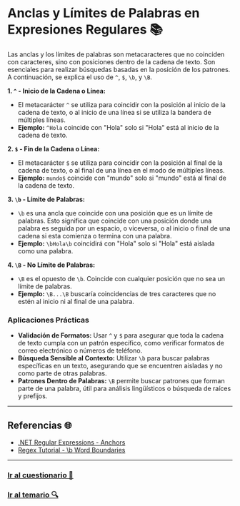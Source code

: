 # Anclas y Límites de Palabras en Expresiones Regulares 📚

Las anclas y los límites de palabras son metacaracteres que no coinciden con caracteres, sino con posiciones dentro de la cadena de texto. Son esenciales para realizar búsquedas basadas en la posición de los patrones. A continuación, se explica el uso de `^`, `$`, `\b`, y `\B`.

**1. `^` - Inicio de la Cadena o Línea:**
   - El metacarácter `^` se utiliza para coincidir con la posición al inicio de la cadena de texto, o al inicio de una línea si se utiliza la bandera de múltiples líneas.
   - **Ejemplo:** `^Hola` coincide con "Hola" solo si "Hola" está al inicio de la cadena de texto.

**2. `$` - Fin de la Cadena o Línea:**
   - El metacarácter `$` se utiliza para coincidir con la posición al final de la cadena de texto, o al final de una línea en el modo de múltiples líneas.
   - **Ejemplo:** `mundo$` coincide con "mundo" solo si "mundo" está al final de la cadena de texto.

**3. `\b` - Límite de Palabras:**
   - `\b` es una ancla que coincide con una posición que es un límite de palabras. Esto significa que coincide con una posición donde una palabra es seguida por un espacio, o viceversa, o al inicio o final de una cadena si esta comienza o termina con una palabra.
   - **Ejemplo:** `\bHola\b` coincidirá con "Hola" solo si "Hola" está aislada como una palabra.

**4. `\B` - No Límite de Palabras:**
   - `\B` es el opuesto de `\b`. Coincide con cualquier posición que no sea un límite de palabras.
   - **Ejemplo:** `\B...\B` buscaría coincidencias de tres caracteres que no estén al inicio ni al final de una palabra.

### Aplicaciones Prácticas

- **Validación de Formatos:** Usar `^` y `$` para asegurar que toda la cadena de texto cumpla con un patrón específico, como verificar formatos de correo electrónico o números de teléfono.
- **Búsqueda Sensible al Contexto:** Utilizar `\b` para buscar palabras específicas en un texto, asegurando que se encuentren aisladas y no como parte de otras palabras.
- **Patrones Dentro de Palabras:** `\B` permite buscar patrones que forman parte de una palabra, útil para análisis lingüísticos o búsqueda de raíces y prefijos.

---

## Referencias 🌐

- [.NET Regular Expressions - Anchors](https://learn.microsoft.com/en-us/dotnet/standard/base-types/anchors-in-regular-expressions) 
- [Regex Tutorial - \b Word Boundaries](https://www.regular-expressions.info/wordboundaries.html)

---

### [Ir al cuestionario 📝](../../cuestionario/04-anclas-y-limites/anclas-y-limites.md)

### [Ir al temario 🔍](../../readme.md)